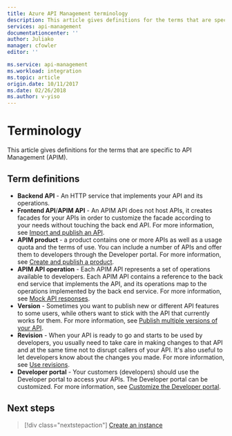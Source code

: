 ```yaml
---
title: Azure API Management terminology
description: This article gives definitions for the terms that are specific to API Management.
services: api-management
documentationcenter: ''
author: Juliako
manager: cfowler
editor: ''

ms.service: api-management
ms.workload: integration
ms.topic: article
origin.date: 10/11/2017
ms.date: 02/26/2018
ms.author: v-yiso
---
```


# Terminology

This article gives definitions for the terms that are specific to API Management (APIM).

## Term definitions

* **Backend API** -  An HTTP service that implements your API and its operations. 
* **Frontend API**/**APIM API** - An APIM API does not host APIs, it creates facades for your APIs in order to customize the facade according to your needs without touching the back end API. For more information, see [Import and publish an API](import-and-publish.md).
* **APIM product** -  a product contains one or more APIs as well as a usage quota and the terms of use. You can include a number of APIs and offer them to developers through the Developer portal. For more information, see [Create and publish a product](api-management-howto-add-products.md).
* **APIM API operation** -  Each APIM API represents a set of operations available to developers. Each APIM API contains a reference to the back end service that implements the API, and its operations map to the operations implemented by the back end service. For more information, see [Mock API responses](mock-api-responses.md).
* **Version** - Sometimes you want to publish new or different API features to some users, while others want to stick with the API that currently works for them. For more information, see [Publish multiple versions of your API](api-management-get-started-publish-versions.md).
* **Revision** - When your API is ready to go and starts to be used by developers, you usually need to take care in making changes to that API and at the same time not to disrupt callers of your API. It's also useful to let developers know about the changes you made. For more information, see [Use revisions](api-management-get-started-revise-api.md).
* **Developer portal** - Your customers (developers) should use the Developer portal to access your APIs. The Developer portal can be customized. For more information, see [Customize the Developer portal](api-management-customize-styles.md).

## Next steps

> [!div class="nextstepaction"]
> [Create an instance](get-started-create-service-instance.md)

